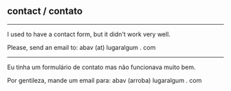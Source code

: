 ## contact / contato

---

I used to have a contact form, but it didn't work very well.

Please, send an email to: abav (at) lugaralgum . com

---

Eu tinha um formulário de contato mas não funcionava muito bem.

Por gentileza, mande um email para: abav (arroba) lugaralgum . com
